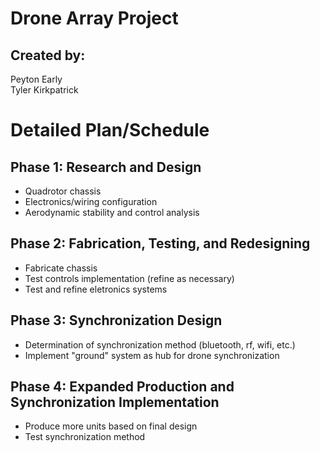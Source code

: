 # Drone Array Project

## Created by:
Peyton Early  
Tyler Kirkpatrick

# Detailed Plan/Schedule
## Phase 1: Research and Design
- Quadrotor chassis
- Electronics/wiring configuration
- Aerodynamic stability and control analysis

## Phase 2: Fabrication, Testing, and Redesigning
- Fabricate chassis
- Test controls implementation (refine as necessary)
- Test and refine eletronics systems

## Phase 3: Synchronization Design
- Determination of synchronization method (bluetooth, rf, wifi, etc.)
- Implement "ground" system as hub for drone synchronization

## Phase 4: Expanded Production and Synchronization Implementation
- Produce more units based on final design
- Test synchronization method